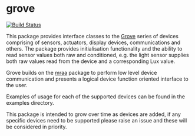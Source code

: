 # grove
[![Build Status](https://travis-ci.com/shamblett/grove.svg?branch=master)](https://travis-ci.com/shamblett/grove)

This package provides interface classes to the [Grove](https://wiki.seeedstudio.com/Grove_System/) series of
devices comprising of sensors, actuators, display devices, communications and others. The package provides initialisation
functionality and the ability to read sensor values both raw and conditioned, e.g. the light sensor supplies both
raw values read from the device and a corresponding Lux value.

Grove builds on the [mraa](https://pub.dev/packages/mraa) package to perform low level device communication and
presents a logical device function oriented interface to the user.

Examples of usage for each of the supported devices can be found in the examples directory.

This package is intended to grow over time as devices are added, if any specific devices need to be supported 
please raise an issue and these will be considered in priority.
